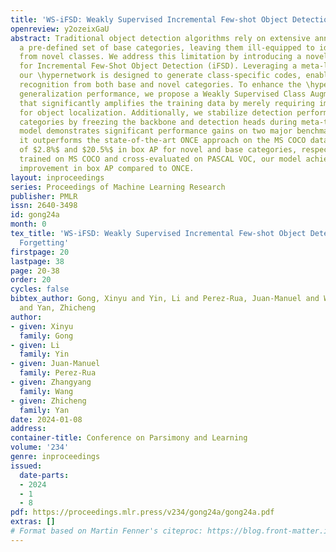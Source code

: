 ```yaml
---
title: 'WS-iFSD: Weakly Supervised Incremental Few-shot Object Detection Without Forgetting'
openreview: y2ozeixGaU
abstract: Traditional object detection algorithms rely on extensive annotations from
  a pre-defined set of base categories, leaving them ill-equipped to identify objects
  from novel classes. We address this limitation by introducing a novel framework
  for Incremental Few-Shot Object Detection (iFSD). Leveraging a meta-learning approach,
  our \hypernetwork is designed to generate class-specific codes, enabling object
  recognition from both base and novel categories. To enhance the \hypernetwork’s
  generalization performance, we propose a Weakly Supervised Class Augmentation technique
  that significantly amplifies the training data by merely requiring image-level labels
  for object localization. Additionally, we stabilize detection performance on base
  categories by freezing the backbone and detection heads during meta-training. Our
  model demonstrates significant performance gains on two major benchmarks. Specifically,
  it outperforms the state-of-the-art ONCE approach on the MS COCO dataset by margins
  of $2.8%$ and $20.5%$ in box AP for novel and base categories, respectively. When
  trained on MS COCO and cross-evaluated on PASCAL VOC, our model achieves a four-fold
  improvement in box AP compared to ONCE.
layout: inproceedings
series: Proceedings of Machine Learning Research
publisher: PMLR
issn: 2640-3498
id: gong24a
month: 0
tex_title: 'WS-iFSD: Weakly Supervised Incremental Few-shot Object Detection Without
  Forgetting'
firstpage: 20
lastpage: 38
page: 20-38
order: 20
cycles: false
bibtex_author: Gong, Xinyu and Yin, Li and Perez-Rua, Juan-Manuel and Wang, Zhangyang
  and Yan, Zhicheng
author:
- given: Xinyu
  family: Gong
- given: Li
  family: Yin
- given: Juan-Manuel
  family: Perez-Rua
- given: Zhangyang
  family: Wang
- given: Zhicheng
  family: Yan
date: 2024-01-08
address:
container-title: Conference on Parsimony and Learning
volume: '234'
genre: inproceedings
issued:
  date-parts:
  - 2024
  - 1
  - 8
pdf: https://proceedings.mlr.press/v234/gong24a/gong24a.pdf
extras: []
# Format based on Martin Fenner's citeproc: https://blog.front-matter.io/posts/citeproc-yaml-for-bibliographies/
---
```

